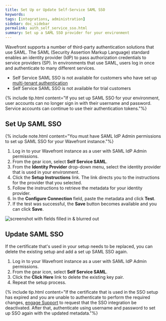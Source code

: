 ```yaml
---
title: Set Up or Update Self-Service SAML SSO
keywords:
tags: [integrations, administration]
sidebar: doc_sidebar
permalink: auth_self_service_sso.html
summary: Set up a SAML SSO provider for your environment
---
```


Wavefront supports a number of third-party authentication solutions that use SAML. The SAML (Security Assertion Markup Language) standard enables an identity provider (IdP) to pass authorization credentials to service providers (SP). In environments that use SAML, users log in once and authenticate to many different services.

* Self Service SAML SSO is not available for customers who have set up [multi-tenant authentication](authentication.html#multi-tenant-authentication)
* Self Service SAML SSO is not available for trial customers

{% include tip.html content="If you set up SAML SSO for your environment, user accounts can no longer sign in with their username and password. Service accounts can continue to use their authentication tokens."%}


## Set Up SAML SSO

{% include note.html content="You must have SAML IdP Admin permissions to set up SAML SSO for your Wavefront instance."%}

1. Log in to your Wavefront instance as a user with SAML IdP Admin permissions.
2. From the gear icon, select **Self Service SAML**.
3. From the **Identity Provider** drop-down menu, select the identity provider that is used in your environment.
4. Click the **Setup Instructions** link. The link directs you to the instructions for the provider that you selected.
5. Follow the instructions to retrieve the metadata for your identity provider.
6. In the **Configure Connection** field, paste the metadata and click **Test**.
7. If the test was successful, the **Save** button becomes available and you can click **Save**.

![screenshot with fields filled in & blurred out](images/self_service_sso.png)


## Update SAML SSO

If the certificate that's used in your setup needs to be replaced, you can delete the existing setup and add a set up SAML SSO again.

1. Log in to your Wavefront instance as a user with SAML IdP Admin permissions.
2. From the gear icon, select **Self Service SAML**.
3. Click the **Click Here** link to delete the existing key pair.
4. Repeat the setup process.

{% include tip.html content="If the certificate that is used in the SSO setup has expired and you are unable to authenticate to perform the required changes, [engage Support](wavefront_support_feedback.html#support) to request that the SSO integration be deactivated. After that, authenticate using username and password to set up SSO again with the updated metadata."%}

